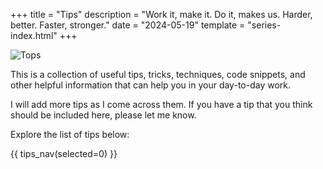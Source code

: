 +++
title = "Tips"
description = "Work it, make it. Do it, makes us. Harder, better. Faster, stronger."
date = "2024-05-19"
template = "series-index.html"
+++

![Tops](/images/2024/tips.png)

This is a collection of useful tips, tricks, techniques, code snippets,
and other helpful information that can help you in your day-to-day work.

I will add more tips as I come across them. If you have a tip that you
think should be included here, please let me know.

Explore the list of tips below:

{{ tips_nav(selected=0) }}
